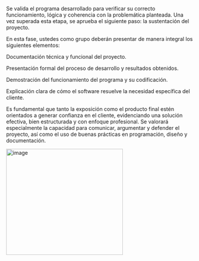 Se valida el programa desarrollado para verificar su correcto funcionamiento, lógica y coherencia con la problemática planteada. Una vez superada esta etapa, se aprueba el siguiente paso: la sustentación del proyecto.

En esta fase, ustedes como grupo deberán presentar de manera integral los siguientes elementos:

Documentación técnica y funcional del proyecto.

Presentación formal del proceso de desarrollo y resultados obtenidos.

Demostración del funcionamiento del programa y su codificación.

Explicación clara de cómo el software resuelve la necesidad específica del cliente.

Es fundamental que tanto la exposición como el producto final estén orientados a generar confianza en el cliente, evidenciando una solución efectiva, bien estructurada y con enfoque profesional. 
Se valorará especialmente la capacidad para comunicar, argumentar y defender el proyecto, así como el uso de buenas prácticas en programación, diseño y documentación.



<img width="314" height="286" alt="image" src="https://github.com/user-attachments/assets/7871b65b-6899-410c-a338-a1115c47ac77" />
